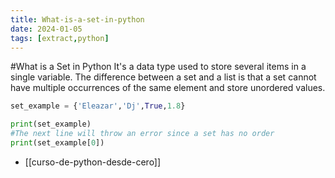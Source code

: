 ```yaml
---
title: What-is-a-set-in-python
date: 2024-01-05
tags: [extract,python]
---
```


#What is a Set in Python
It's a data type used to store several items in a single variable. The
difference between a set and a list is that a set cannot have multiple
occurrences of the same element and store unordered values.

```python
set_example = {'Eleazar','Dj',True,1.8}

print(set_example)
#The next line will throw an error since a set has no order
print(set_example[0])
```

- [[curso-de-python-desde-cero]]
